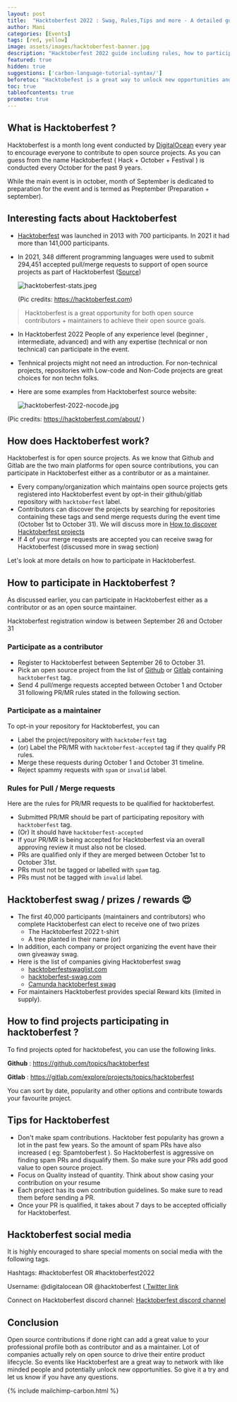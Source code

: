 ```yaml
---
layout: post
title:  "Hacktoberfest 2022 : Swag, Rules,Tips and more - A detailed guide"
author: Mani
categories: [Events]
tags: [red, yellow]
image: assets/images/hacktoberfest-banner.jpg
description: "Hacktoberfest 2022 guide including rules, how to participate, tips and more"
featured: true
hidden: true
suggestions: ['carbon-language-tutorial-syntax/']
beforetoc: "Hacktobefest is a great way to unlock new opportunities and colloboration in open source projects"
toc: true
tableofcontents: true
promote: true
---
```


## What is Hacktoberfest ?

Hacktoberfest is a month long event conducted by [DigitalOcean](https://www.digitalocean.com/) every year to encourage everyone to contribute to open source projects. As you can guess from the name Hacktoberfest ( Hack + October + Festival ) is conducted every October for the past 9 years.

While the main event is in october, month of September is dedicated to preparation for the event and is termed as Preptember (Preparation + september).

## Interesting facts about Hacktoberfest

* [Hacktoberfest](https://hacktoberfest.com/) was launched in 2013 with 700 participants. In 2021 it had more than 141,000 participants.
* In 2021, 348 different programming languages were used to submit 294,451 accepted pull/merge requests to support of open source projects as part of Hacktoberfest ([Source](https://www.digitalocean.com/blog/hacktoberfest-2021-recap))

    ![hacktoberfest-stats.jpeg](/assets/images/hacktoberfest-stats.jpeg)

    (Pic credits: https://hacktoberfest.com)

> Hacktoberfest is a great opportunity for both open source contributors + maintainers to achieve their open source goals.

* In Hacktoberfest 2022 People of any experience level (beginner , intermediate, advanced) and with any expertise (technical or non technical) can participate in the event.
* Tenhnical projects might not need an introduction. For non-technical projects, repositories with Low-code and Non-Code projects are great choices for non techn folks.
* Here are some examples from Hacktoberfest source website:

  ![hacktoberfest-2022-nocode.jpg](/assets/images/hacktoberfest-2022-nocode.jpg)

(Pic credits: https://hacktoberfest.com/about/ )


## How does Hacktoberfest work?
Hacktoberfest is for open source projects. As we know that Github and Gitlab are the two main platforms for open source contributions, you can participate in Hacktoberfest either as a contributor or as a maintainer.

* Every company/organization which maintains open source projects gets registered into Hacktoberfest event by opt-in their github/gitlab repository with `hacktoberfest` label.
* Contributors can discover the projects by searching for repositories containing these tags and send merge requests during the event time (October 1st to October 31). We will discuss more in [How to discover Hacktoberfest projects](#discover-hacktoberfest-projects)
* If 4 of your merge requests are accepted you can receive swag for Hacktoberfest (discussed more in swag section)

Let's look at more details on how to participate in Hacktoberfest.

## How to participate in Hacktoberfest ?
As discussed earlier, you can participate in Hacktoberfest either as a contributor or as an open source maintainer.

Hacktoberfest registration window is between September 26 and October 31

### Participate as a contributor
* Register to Hacktoberfest between September 26 to October 31.
* Pick an open source project from the list of  [Github](https://github.com/topics/hacktoberfest) or [Gitlab](https://gitlab.com/explore/projects/topics/hacktoberfest) containing `hacktoberfest` tag.
* Send 4 pull/merge requests accepted between October 1 and October 31 following PR/MR rules stated in the following section.

### Participate as a maintainer
To opt-in your repository for  Hacktoberfest, you can
* Label the project/repository with `hacktoberfest` tag
* (or) Label the PR/MR with `hacktoberfest-accepted` tag if they qualify PR rules.
* Merge these requests during October 1 and October 31 timeline.
* Reject spammy requests with `spam` or `invalid` label.

### Rules for Pull / Merge requests
Here are the rules for PR/MR requests to be qualified for hacktoberfest.

* Submitted PR/MR should be part of participating repository with `hacktoberfest` tag.
* (Or) It should have `hacktoberfest-accepted`
* If your PR/MR is being accepted for Hacktoberfest via an overall approving review it must also not be closed.
* PRs are qualified only if they are merged between October 1st to October 31st.
* PRs must not be tagged or labelled with `spam` tag.
* PRs must not be tagged with `invalid` label.

## Hacktoberfest swag / prizes / rewards 😍

* The first 40,000 participants (maintainers and contributors) who complete Hacktoberfest can elect to receive one of two prizes
  * The Hacktoberfest 2022 t-shirt
  * A tree planted in their name (or)
* In addition, each company or project organizing the event have their own giveaway swag.
* Here is the list of companies giving Hacktoberfest swag
  * [hacktoberfestswaglist.com](https://hacktoberfestswaglist.com/)
  * [hacktoberfest-swag.com](https://hacktoberfest-swag.com/)
  * [Camunda hacktoberfest swag](https://camunda.com/hacktoberfest2022/)
* For maintainers Hacktoberfest provides special Reward kits (limited in supply).

## How to find projects participating in hacktoberfest ?

To find projects opted for hacktobefest, you can use the following links.

**Github** : https://github.com/topics/hacktoberfest

**Gitlab** : https://gitlab.com/explore/projects/topics/hacktoberfest

You can sort by date, popularity and other options and contribute towards your favourite project.

## Tips for Hacktoberfest
* Don't make spam contributions. Hacktober fest popularity has grown a lot in the past few years. So the amount of spam PRs have also increased ( eg: Spamtoberfest ). So Hacktoberfest is aggressive on finding spam PRs and disqualify them. So make sure your PRs add good value to open source project.
* Focus on Quality instead of quantity. Think about show casing your contribution on your resume
* Each project has its own contribution guidelines. So make sure to read them before sending a PR.
* Once your PR is qualified, it takes about 7 days to be accepted officially for Hacktoberfest.


## Hacktoberfest social media
It is highly encouraged to share special moments on social media with the following tags.

Hashtags: #hacktoberfest OR #hacktoberfest2022

Username: @digitalocean OR @hacktoberfest (<a href="https://twitter.com/hacktoberfest" rel="nofollow"> Twitter link </a>

Connect on Hacktoberfest discord channel: <a href="https://discord.gg/hacktoberfest" rel="nofollow">Hacktoberfest discord channel</a>

## Conclusion
Open source contributions if done right can add a great value to your professional profile both as contributor and as a maintainer. Lot of companies actually rely on open source to drive their entire product lifecycle. So events like Hacktoberfest are a great way to network with like minded people and potentially unlock new opportunities. So give it a try and let us know if you have any questions.


{% include mailchimp-carbon.html %}
